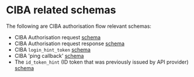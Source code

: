 # CIBA related schemas

The following are CIBA authorisation flow relevant schemas:

* CIBA Authorisation request [schema](./CIBA-authorization-request-object-schema.json)
* CIBA Authorisation request response [schema](./CIBA-authorization-request-response-schema.json)
* CIBA `login_hint_token` [schema](./CIBA-login-hint-token-schema.json)
* CIBA 'ping callback' [schema](./ping-callback-schema.json)
* The `id_token_hint` (ID token that was previously issued by API provider) [schema](../id-token/id-token-body-schema.json)
